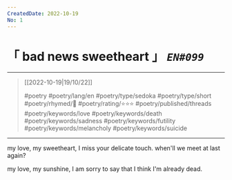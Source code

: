 ```yaml
---
CreatedDate: 2022-10-19
No: 1
---
```

# &#12300; bad news sweetheart &#12301; *`EN#099`*

---

> [[2022-10-19|19/10/22]]
> 
> #poetry 
> #poetry/lang/en 
> #poetry/type/sedoka #poetry/type/short 
> #poetry/rhymed/🔴 
> #poetry/rating/⭐⭐⭐ 
> #poetry/published/threads
> #poetry/keywords/love #poetry/keywords/death #poetry/keywords/sadness #poetry/keywords/futility #poetry/keywords/melancholy #poetry/keywords/suicide 

---

my love, my sweetheart,
I miss your delicate touch.
when'll we meet at last again?

my love, my sunshine,
I am sorry to say that
I think I'm already dead.